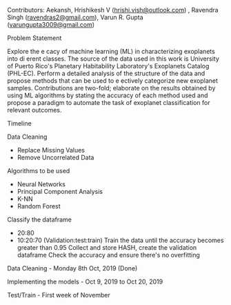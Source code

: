 Contributors: Aekansh, Hrishikesh V (hrishi.vish@outlook.com) , Ravendra Singh (ravendras2@gmail.com), Varun R. Gupta (varungupta3009@gmail.com)

Problem Statement

Explore the e cacy of machine learning (ML) in characterizing exoplanets into di erent classes. The source of
the data used in this work is University of Puerto Rico's Planetary Habitability Laboratory's Exoplanets Catalog
(PHL-EC). Perform a detailed analysis of the structure of the data and propose methods that can be used to
e ectively categorize new exoplanet samples. Contributions are two-fold; elaborate on the results obtained
by using ML algorithms by stating the accuracy of each method used and propose a paradigm to automate the task
of exoplanet classification for relevant outcomes. 

Timeline


Data Cleaning
  - Replace Missing Values
  - Remove Uncorrelated Data

Algorithms to be used
  - Neural Networks
  - Principal Component Analysis
  - K-NN
  - Random Forest

Classify the dataframe
  - 20:80
  - 10:20:70 (Validation:test:train)
Train the data until the accuracy becomes greater than 0.95
Collect and store HASH, create the validation dataframe
Check the accuracy and ensure there's no overfitting

Data Cleaning - Monday 8th Oct, 2019 (Done)

Implementing the models - Oct 9, 2019 to Oct 20, 2019

Test/Train - First week of November
